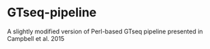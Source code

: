 # GTseq-pipeline
A slightly modified version of Perl-based GTseq pipeline presented in Campbell et al. 2015
